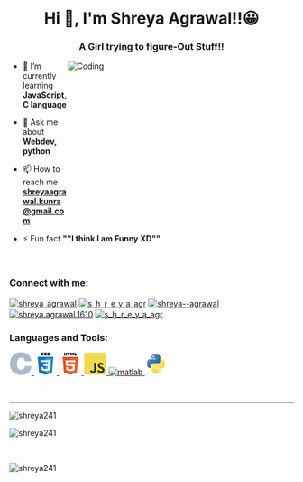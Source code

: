 <h1 align="center">Hi 👋, I'm Shreya Agrawal!!😀</h1>
<h3 align="center">A Girl trying to figure-Out Stuff!!</h3>
<img align="right" alt="Coding" width="400" height="300" src="https://cdn.dribbble.com/users/2646423/screenshots/5507196/computer.gif">

- 🌱 I’m currently learning **JavaScript, C language**

- 💬 Ask me about **Webdev, python**

- 📫 How to reach me **shreyaagrawal.kunra@gmail.com**

- ⚡ Fun fact **""I think I am Funny XD""**


</br>

<h3 align="left">Connect with me:</h3>

<p align="left">
<a href="https://codepen.io/shreya_agrawal" target="blank"><img align="center" src="https://cdn.jsdelivr.net/npm/simple-icons@3.0.1/icons/codepen.svg" alt="shreya_agrawal" height="30" width="40" /></a>
<a href="https://twitter.com/s_h_r_e_y_a_agr" target="blank"><img align="center" src="https://cdn.jsdelivr.net/npm/simple-icons@3.0.1/icons/twitter.svg" alt="s_h_r_e_y_a_agr" height="30" width="40" /></a>
<a href="https://linkedin.com/in/shreya--agrawal" target="blank"><img align="center" src="https://cdn.jsdelivr.net/npm/simple-icons@3.0.1/icons/linkedin.svg" alt="shreya--agrawal" height="30" width="40" /></a>
<a href="https://fb.com/shreya.agrawal.1610" target="blank"><img align="center" src="https://cdn.jsdelivr.net/npm/simple-icons@3.0.1/icons/facebook.svg" alt="shreya.agrawal.1610" height="30" width="40" /></a>
<a href="https://instagram.com/s_h_r_e_y_a_agr" target="blank"><img align="center" src="https://cdn.jsdelivr.net/npm/simple-icons@3.0.1/icons/instagram.svg" alt="s_h_r_e_y_a_agr" height="30" width="40" /></a>
</p>

<h3 align="left">Languages and Tools:</h3>


<p align="left"> <a href="https://www.cprogramming.com/" target="_blank"> <img src="https://raw.githubusercontent.com/devicons/devicon/master/icons/c/c-original.svg" alt="c" width="40" height="40"/> </a> <a href="https://www.w3schools.com/css/" target="_blank"> <img src="https://raw.githubusercontent.com/devicons/devicon/master/icons/css3/css3-original-wordmark.svg" alt="css3" width="40" height="40"/> </a> <a href="https://www.w3.org/html/" target="_blank"> 
<img src="https://raw.githubusercontent.com/devicons/devicon/master/icons/html5/html5-original-wordmark.svg" alt="html5" width="40" height="40"/> </a> <a href="https://developer.mozilla.org/en-US/docs/Web/JavaScript" target="_blank"> 
<img src="https://raw.githubusercontent.com/devicons/devicon/master/icons/javascript/javascript-original.svg" alt="javascript" width="40" height="40"/> </a> <a href="https://www.mathworks.com/" target="_blank"> 
<img src="https://raw.githubusercontent.com/simple-icons/simple-icons/master/icons/mathworks.svg" alt="matlab" width="40" height="40"/> </a> <a href="https://www.python.org" target="_blank"> <img src="https://raw.githubusercontent.com/devicons/devicon/master/icons/python/python-original.svg" alt="python" width="40" height="40"/> </a> </p>
<br/>

----------------------------------------------------------
<p><img align="left" src="https://github-readme-stats.vercel.app/api/top-langs?username=shreya241&show_icons=true&locale=en&layout=compact" alt="shreya241" /></p>

<br/>

<p>&nbsp;<img align="left" src="https://github-readme-stats.vercel.app/api?username=shreya241&show_icons=true&locale=en" alt="shreya241" /></p>
<br/>

<p><img align="left" src="https://github-readme-streak-stats.herokuapp.com/?user=shreya241&" alt="shreya241" /></p>
</br>

